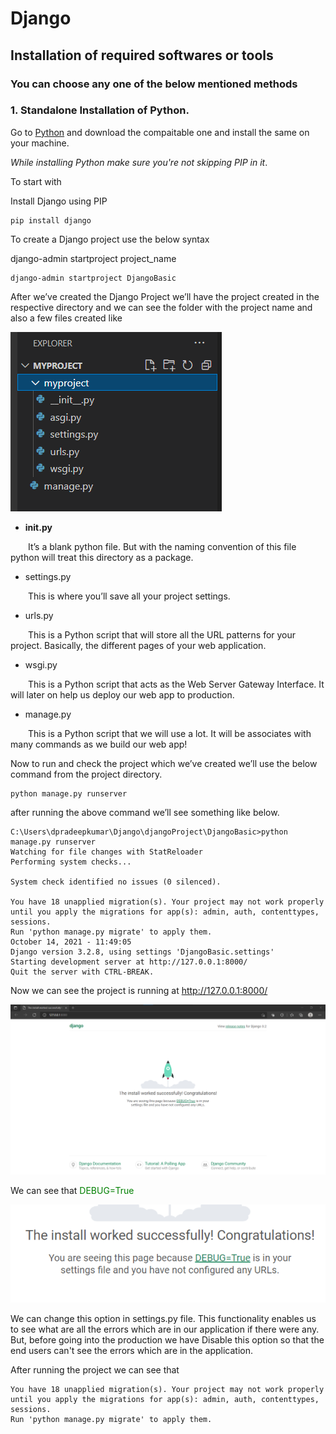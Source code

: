 # Django
## Installation of required softwares or tools
### You can choose any one of the below mentioned methods
### 1. Standalone Installation of Python.
Go to [Python](https://www.python.org/) and download the compaitable one and install the same on your machine. 

_While installing Python make sure you're not skipping PIP in it_.

To start with

Install Django using PIP
      
    pip install django

To create a Django project use the below syntax

django-admin startproject project_name 

	django-admin startproject DjangoBasic

After we’ve created the Django Project we’ll have the project created in the respective directory and we can see the folder with the project name and also a few files created like 

![alt text](https://github.com/dpradeep42/djangoProject/blob/main/images/project_overview.png)

-	__init.py__

&emsp;&emsp;It’s a blank python file. But with the naming convention of this file python will treat this directory as a package.

-	settings.py

&emsp;&emsp;This is where you’ll save all your project settings.

-	urls.py

&emsp;&emsp;This is a Python script that will store all the URL patterns for your project. Basically, the different pages of your web application.

-	wsgi.py

&emsp;&emsp;This is a Python script that acts as the Web Server Gateway Interface. It will later on help us deploy our web app to production.

-	manage.py

&emsp;&emsp;This is a Python script that we will use a lot. It will be associates with many commands as we build our web app!

Now to run and check the project which we’ve created we’ll use the below command from the project directory.
	
	python manage.py runserver

after running the above command we’ll see something like below.
```
C:\Users\dpradeepkumar\Django\djangoProject\DjangoBasic>python manage.py runserver
Watching for file changes with StatReloader
Performing system checks...

System check identified no issues (0 silenced).

You have 18 unapplied migration(s). Your project may not work properly until you apply the migrations for app(s): admin, auth, contenttypes, sessions.
Run 'python manage.py migrate' to apply them.
October 14, 2021 - 11:49:05
Django version 3.2.8, using settings 'DjangoBasic.settings'
Starting development server at http://127.0.0.1:8000/
Quit the server with CTRL-BREAK.
```
Now we can see the project is running at http://127.0.0.1:8000/

![alt text](https://github.com/dpradeep42/djangoProject/blob/main/images/project_running.png)

We can see that <span style="color: green"> DEBUG=True </span>

![alt text](https://github.com/dpradeep42/djangoProject/blob/main/images/debug_true.png)

We can change this option in settings.py file. This functionality enables us to see what are all the errors which are in our application if there were any. But, before going into the production we have Disable this option so that the end users can't see the errors which are in the application.

After running the project we can see that 
```
You have 18 unapplied migration(s). Your project may not work properly until you apply the migrations for app(s): admin, auth, contenttypes, sessions.
Run 'python manage.py migrate' to apply them.
```